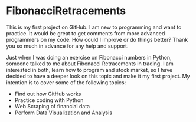 # FibonacciRetracements

This is my first project on GitHub.  I am new to programming and want to practice.  It would be great to get comments from more advanced programmers on my code. How could I improve or do things better?  Thank you so much in advance for any help and support.

Just when I was doing an exercise on Fibonacci numbers in Python, someone talked to me about Fibonacci Retracements in trading. I am interested in both, learn how to program and stock market, so I have decided to have a deeper look on this topic and make it my first project.  My intention is to cover some of the following topics:

* Find out how GitHub works
* Practice coding with Python
* Web Scraping of financial data
* Perform Data Visualization and Analysis
